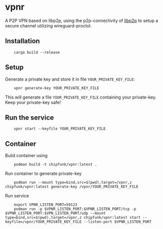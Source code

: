 # vpnr

A P2P VPN based on libp2p, using the p2p-connectivity of [libp2p](https://www.libp2p.io/) to setup a secure channel utilizing wireguard-proctol.


## Installation


		cargo build --release


## Setup

Generate a private key and store it in file `YOUR_PRIVATE_KEY_FILE`:

    	vpnr generate-key YOUR_PRIVATE_KEY_FILE


This will generate a file `YOUR_PRIVATE_KEY_FILE` containing your private-key. Keep your private-key safe!


## Run the service

    	vpnr start --keyfile YOUR_PRIVATE_KEY_FILE


## Container

Build container using

		podman build -t chipfunk/vpnr:latest .


Run container to generate private-key

		podman run --mount type=bind,src=$(pwd),target=/vpnr,z chipfunk/vpnr:latest generate-key /vpnr/YOUR_PRIVATE_KEY_FILE


Run service

		export VPNR_LISTEN_PORT=59123
		podman run -p $VPNR_LISTEN_PORT:$VPNR_LISTEN_PORT/tcp -p $VPNR_LISTEN_PORT:$VPN_LISTEN_PORT/udp --mount type=bind,src=$(pwd),target=/vpnr,z chipfunk/vpnr:latest start --keyfile=/vpnr/YOUR_PRIVATE_KEY_FILE --listen-port $VPNR_LISTEN_PORT
